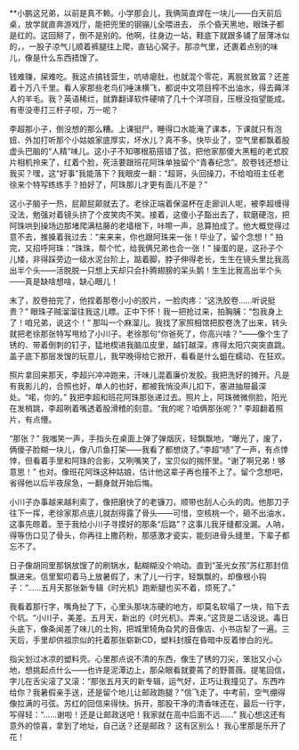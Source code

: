 **小鹏这兄弟，以前是真不赖。小学那会儿，我俩简直焊在一块儿——白天前后桌，放学就直奔游戏厅，能把兜里的钢镚儿全喂进去， 杀个昏天黑地，眼珠子都是红的。这回掰了，倒不是别的。他啊，往身边一站，鞋底下就跟多铺了层薄冰似的，，一股子凉气儿顺着裤腿往上爬，直钻心窝子。那凉气里，还裹着点别的味儿，像是什么东西捂馊了。

钱难赚，屎难吃。我这点搞钱营生，吭哧瘪肚，也就混个零花，离脱贫致富？还差着十万八千里。看人家那些老鸟们唾沫横飞，都说中文项目榨不出油水，得去薅洋人的羊毛。我？英语稀烂，就靠翻译软件硬啃了几十个洋项目，压根没指望能成。有枣没枣打三杆子呗，万一呢？

李超那小子，倒没想的那么糟。上课挺尸，睡得口水能淹了课本，下课就只有泡妞、外加打听那个小姑娘家底厚实，坏水儿？真不多。快毕业了，空气里都飘着股虚头巴脑的“人精”味儿。这小子不知哪根筋搭错了弦，把他家那傻大黑粗的老式胶片相机拎来了，红着个脸，死活要跟班花阿珠单独留个“青春纪念”。胶卷钱还想让我买？嘿，这“好事”我能落下？我眼皮一翻：“超哥，头回操刀，不给咱班主任老徐来个特写练练手？拍好了，阿珠那儿才更有面儿不是？”

这小子脑子一热，屁颠屁颠就去了。老徐正端着保温杯在走廊训人呢，被李超缠得没法，勉强对着镜头挤了个皮笑肉不笑。接着，这傻小子豁出去了，软磨硬泡，把阿珠哄到操场边那堵爬满枯藤的老墙根下，咔嚓一声，总算拍成了。他大概觉得过意不去，推搡着我过去：“来来来，你也跟阿珠来一张！毕业了，留个念想！” 拍完，又招呼阿珠：“珠珠，帮个忙，给我俩兄弟也合一张！” 操蛋的是，这孙子个儿矮，非得踩旁边一级水泥台阶上，踮着脚，脖子伸得老长，生生在镜头里比我高出半个头——活脱脱一只想上天却只会扑腾翅膀的呆头鹅！生生比我高出半个头——真是缺啥想啥，缺心眼儿！

末了，胶卷拍完了，他捏着那卷小小的胶片，一脸肉疼：“这洗胶卷……听说挺贵？” 眼珠子贼溜溜往我这儿瞟。正中下怀！我一把抢过来，拍胸脯：“包我身上了！咱兄弟，说这个！” 那叫一个麻溜儿。我找了家照相馆把胶卷洗了出来，转头就把老徐那张特写甩给了小川子。老徐那句“你爸死了，你高兴啥？“——像个生了锈的、带着倒刺的钉子，猛地楔进我脑瓜皮里，越钉越深，疼得太阳穴突突直跳。盖子底下那层发馊的玩意儿，我早晚得给它掀开，看看是什么蛆在蠕动、在狂欢。

照片拿回来那天，李超兴冲冲跑来，汗味儿混着廉价发胶。我把洗好的摊开。凡是有我影儿的，合照也好，单人的也好，都被我悄没声儿扣下，塞进抽屉最深处。“喏，你的。” 我把李超和班花阿珠那张递过去。照片上，阿珠微微侧脸，阳光在发梢跳，李超咧着嘴透着股滑稽的刻意。“我的呢？咱俩那张呢？” 李超翻着照片，有点懵。

“那张？” 我嗤笑一声，手指头在桌面上弹了弹烟灰，轻飘飘地，“曝光了，废了，俩傻子脸糊一块儿，像八爪鱼打架——我看了都想烧了。”李超“啧”了一声，有点悻悻，但看着手里和阿珠的合影，又咧嘴笑了，宝贝似的揣怀里。“谢了啊兄弟！够意思！” 也对。像班花阿珠这种姑娘，估计他这辈子再也撞不上了。留个念想吧，省得他以后半夜尿急，一翻身就开始后悔。

小川子办事越来越利索了，像把磨快了的老镰刀，顺带也刮人心头的肉。他那刀子往下一挥，老徐家那点底儿就刮得露了骨头——可惜，空核桃一个，砸不出油水，这事先晾着。至于我给小川子寻摸好的那条“后路”？这事儿我牙缝都没漏。人呐，得等伤口见了骨头，你再往上撒药粉，那感激才瓷实，能刻进骨头缝里，下辈子都忘不了。

日子像胡同里那锅放馊了的刷锅水，黏糊糊没个响动。直到“圣光女孩”苏红那封信飘进来。信里絮叨着马上放暑假了，末了儿一行字，轻飘飘的，却像根小钩子：“……五月天那张新专辑《时光机》跑断腿也买不着，烦死了。”

我看着那行字，嘴角扯了下，心里头那块冻硬的地方，却莫名软塌了一块，陷下去个坑。“小川子，美差。五月天，新出的《时光机》。弄来。”这货是二话没说。毒日头底下，像条闻差了味儿的土狗，把城里犄角旮旯的音像店、小书店犁了一遍。三天后，手里却供祖宗似的托着那张崭新CD，塑料封膜在昏暗中反着惨白的光。

指尖划过冰凉的塑料壳。心里那点说不清的东西，像生了锈的刀尖，笨拙又小心地，想挑起点什么——也许是泥潭边上，那朵眼看就要蔫了的野蔷薇。提笔回信，字儿在舌尖滚了又滚：“那张五月天的新专辑，运气好，正巧让我撞见了。东西咋给你？我暑假亲手送，还是留个地儿让邮政跑腿？”信飞走了。中考前，空气绷得像拉满的弓弦。苏红的回信来得快。拆开，那股干净的清香味还在，最后一行字，写得轻：“……谢啦！还是让邮政送吧！我家就在高中后面不远……” 我心想这还有意外的惊喜，拿到了地址，自己送？还是邮政？ 这有区别么！ 我心里那是乐开了花！
